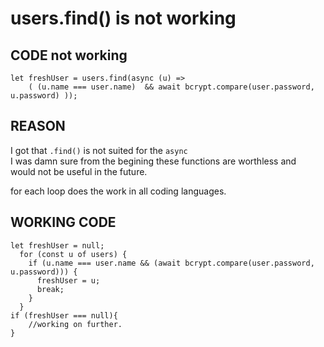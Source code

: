 # users.find() is not working

## CODE not working

```JS
let freshUser = users.find(async (u) =>
    ( (u.name === user.name)  && await bcrypt.compare(user.password, u.password) ));

```

## REASON

I got that ```.find()``` is not suited for the ```async```  
I was damn sure from the begining these functions are worthless and  
would not be useful in the future.  

for each loop does the work in all coding languages.

## WORKING CODE

```JS
let freshUser = null;
  for (const u of users) {
    if (u.name === user.name && (await bcrypt.compare(user.password, u.password))) {
      freshUser = u;
      break;
    }
  }
if (freshUser === null){
    //working on further.
}
```
